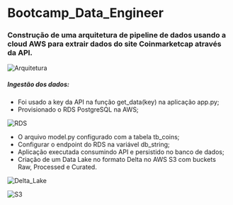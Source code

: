 # Bootcamp_Data_Engineer

### Construção de uma arquitetura de pipeline de dados usando a cloud AWS para extrair dados do site Coinmarketcap através da API.

![Arquitetura](https://user-images.githubusercontent.com/45739569/218258669-fafad37f-4416-4b45-8217-4bf72c13f801.PNG)

##### Ingestão dos dados:

- Foi usado a key da API na função get_data(key) na aplicação app.py;
- Provisionado o RDS PostgreSQL na AWS;


![RDS](https://user-images.githubusercontent.com/45739569/218258389-71d38d08-dd2e-46c0-8ac1-7054ec677cb6.PNG)




- O arquivo model.py configurado com a tabela tb_coins;
- Configurar o endpoint do RDS na variável db_string;
- Aplicação executada consumindo API e persistido no banco de dados;
- Criação de um Data Lake no formato Delta no AWS S3 com buckets Raw, Processed e Curated.

![Delta_Lake](https://user-images.githubusercontent.com/45739569/218259255-96b34f51-3ad4-4c3c-ad30-39f08fff505c.PNG)


![S3](https://user-images.githubusercontent.com/45739569/218259611-3b0b5c30-0af4-45ce-8c41-91fd98fb1733.PNG)
